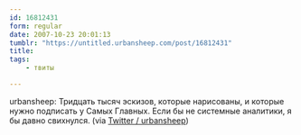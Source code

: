 ```yaml
---
id: 16812431
form: regular
date: 2007-10-23 20:01:13
tumblr: "https://untitled.urbansheep.com/post/16812431"
title:
tags:
    - твиты

---
```


<p>urbansheep: Тридцать тысяч эскизов, которые нарисованы, и которые нужно подписать у Самых Главных. Если бы не системные аналитики, я бы давно свихнулся. (via <a href="http://twitter.com/urbansheep/statuses/357649072">Twitter / urbansheep</a>)</p>


